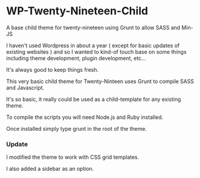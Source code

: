 # WP-Twenty-Nineteen-Child
A base child theme for twenty-nineteen using Grunt to allow SASS and Min-JS

I haven't used Wordpress in about a year ( except for basic updates of existing websites ) and so I wanted to kind-of touch base
on some things including theme development, plugin development, etc...

It's always good to keep things fresh.

This very basic child theme for Twenty-Ninteen uses Grunt to compile SASS and Javascript.

It's so basic, it really could be used as a child-template for any existing theme. 

To compile the scripts you will need Node.js and Ruby installed.

Once installed simply type grunt in the root of the theme.

### Update ###

I modified the theme to work with CSS grid templates.

I also added a sidebar as an option.
